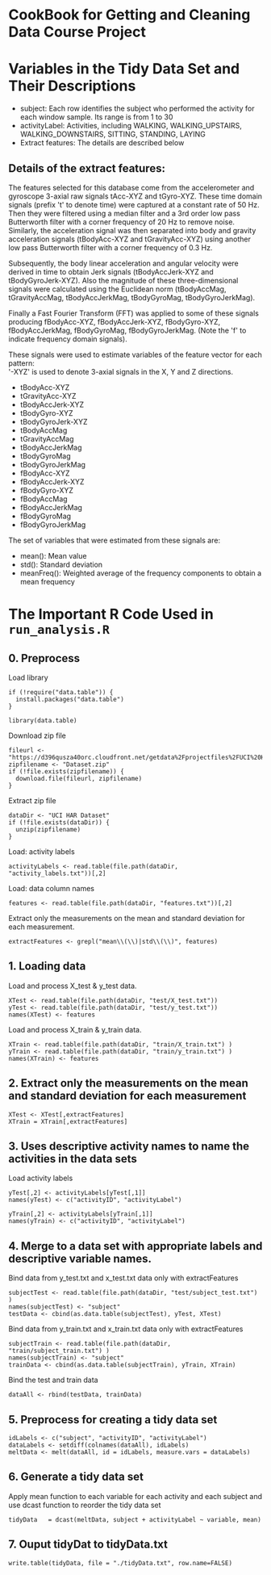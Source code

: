 # CookBook for Getting and Cleaning Data Course Project
# Variables in the Tidy Data Set and Their Descriptions
* subject: Each row identifies the subject who performed the activity for each window sample. Its range is from 1 to 30
* activityLabel: Activities, including WALKING, WALKING_UPSTAIRS, WALKING_DOWNSTAIRS, SITTING, STANDING, LAYING
* Extract features: The details are described below

## Details of the extract features:
The features selected for this database come from the accelerometer and gyroscope 3-axial raw signals tAcc-XYZ and tGyro-XYZ. These time domain signals (prefix 't' to denote time) were captured at a constant rate of 50 Hz. Then they were filtered using a median filter and a 3rd order low pass Butterworth filter with a corner frequency of 20 Hz to remove noise. Similarly, the acceleration signal was then separated into body and gravity acceleration signals (tBodyAcc-XYZ and tGravityAcc-XYZ) using another low pass Butterworth filter with a corner frequency of 0.3 Hz. 

Subsequently, the body linear acceleration and angular velocity were derived in time to obtain Jerk signals (tBodyAccJerk-XYZ and tBodyGyroJerk-XYZ). Also the magnitude of these three-dimensional signals were calculated using the Euclidean norm (tBodyAccMag, tGravityAccMag, tBodyAccJerkMag, tBodyGyroMag, tBodyGyroJerkMag). 

Finally a Fast Fourier Transform (FFT) was applied to some of these signals producing fBodyAcc-XYZ, fBodyAccJerk-XYZ, fBodyGyro-XYZ, fBodyAccJerkMag, fBodyGyroMag, fBodyGyroJerkMag. (Note the 'f' to indicate frequency domain signals). 

These signals were used to estimate variables of the feature vector for each pattern:  
'-XYZ' is used to denote 3-axial signals in the X, Y and Z directions.

* tBodyAcc-XYZ
* tGravityAcc-XYZ
* tBodyAccJerk-XYZ
* tBodyGyro-XYZ
* tBodyGyroJerk-XYZ
* tBodyAccMag
* tGravityAccMag
* tBodyAccJerkMag
* tBodyGyroMag
* tBodyGyroJerkMag
* fBodyAcc-XYZ
* fBodyAccJerk-XYZ
* fBodyGyro-XYZ
* fBodyAccMag
* fBodyAccJerkMag
* fBodyGyroMag
* fBodyGyroJerkMag


The set of variables that were estimated from these signals are: 

* mean(): Mean value
* std(): Standard deviation
* meanFreq(): Weighted average of the frequency components to obtain a mean frequency






# The Important R Code Used in `run_analysis.R`

## 0. Preprocess
Load library
```
if (!require("data.table")) { 
  install.packages("data.table") 
} 

library(data.table) 
```

Download zip file 
```
fileurl <- "https://d396qusza40orc.cloudfront.net/getdata%2Fprojectfiles%2FUCI%20HAR%20Dataset.zip"
zipfilename <- "Dataset.zip"
if (!file.exists(zipfilename)) {
  download.file(fileurl, zipfilename)
}
```

Extract zip file
```
dataDir <- "UCI HAR Dataset"
if (!file.exists(dataDir)) {
  unzip(zipfilename)
}
```

Load: activity labels 
```
activityLabels <- read.table(file.path(dataDir, "activity_labels.txt"))[,2] 
```


Load: data column names 
```
features <- read.table(file.path(dataDir, "features.txt"))[,2] 
```

Extract only the measurements on the mean and standard deviation for each measurement. 
```
extractFeatures <- grepl("mean\\(\\)|std\\(\\)", features)
```

## 1. Loading data

Load and process X_test & y_test data. 
```
XTest <- read.table(file.path(dataDir, "test/X_test.txt"))
yTest <- read.table(file.path(dataDir, "test/y_test.txt")) 
names(XTest) <- features 
```

Load and process X_train & y_train data. 
```
XTrain <- read.table(file.path(dataDir, "train/X_train.txt") )
yTrain <- read.table(file.path(dataDir, "train/y_train.txt") )
names(XTrain) <- features 
```

## 2. Extract only the measurements on the mean and standard deviation for each measurement
```
XTest <- XTest[,extractFeatures] 
XTrain = XTrain[,extractFeatures] 
```

## 3. Uses descriptive activity names to name the activities in the data sets
Load activity labels 
```
yTest[,2] <- activityLabels[yTest[,1]] 
names(yTest) <- c("activityID", "activityLabel") 

yTrain[,2] <- activityLabels[yTrain[,1]] 
names(yTrain) <- c("activityID", "activityLabel") 
```

## 4. Merge to a data set with appropriate labels and descriptive variable names.
Bind data from y_test.txt and x_test.txt data only with extractFeatures 
```
subjectTest <- read.table(file.path(dataDir, "test/subject_test.txt") )
names(subjectTest) <- "subject" 
testData <- cbind(as.data.table(subjectTest), yTest, XTest) 
```

Bind data from y_train.txt and x_train.txt data only with extractFeatures 
```
subjectTrain <- read.table(file.path(dataDir, "train/subject_train.txt") )
names(subjectTrain) <- "subject" 
trainData <- cbind(as.data.table(subjectTrain), yTrain, XTrain) 
```

Bind the test and train data
```
dataAll <- rbind(testData, trainData) 
```

## 5. Preprocess for creating a tidy data set 
```
idLabels <- c("subject", "activityID", "activityLabel") 
dataLabels <- setdiff(colnames(dataAll), idLabels) 
meltData <- melt(dataAll, id = idLabels, measure.vars = dataLabels) 
```

## 6. Generate a tidy data set
Apply mean function to each variable for each activity and each subject and use dcast function to reorder the tidy data set 
```
tidyData   = dcast(meltData, subject + activityLabel ~ variable, mean) 
```

## 7. Ouput tidyDat to tidyData.txt
```
write.table(tidyData, file = "./tidyData.txt", row.name=FALSE) 
```

